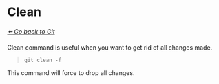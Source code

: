 # Clean

*[:arrow_left: Go back to Git](./GIT.md)*


Clean command is useful when you want to get rid of all changes made.

> `git clean -f`

This command will force to drop all changes.



